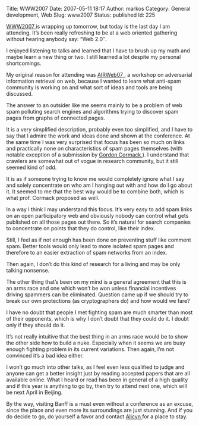 Title: WWW2007
Date: 2007-05-11 18:17
Author: markos
Category: General development, Web
Slug: www2007
Status: published
Id: 225

<html>
 <body>
  <div>
   <p>
    <a href="http://www2007.org/">
     WWW2007
    </a>
    is wrapping up tomorrow, but today is the last day I am attending. It’s been really refreshing to be at a web oriented gathering without hearing anybody say: “Web 2.0″.
   </p>
   <p>
    I enjoyed listening to talks and learned that I have to brush up my math and maybe learn a new thing or two. I still learned a lot despite my personal shortcomings.
   </p>
   <p>
    My original reason for attending was
    <a href="http://airweb.cse.lehigh.edu/2007/">
     AIRWeb07
    </a>
    , a workshop on adversarial information retrieval on web, because I wanted to learn what anti-spam community is working on and what sort of ideas and tools are being discussed.
   </p>
   <p>
    The answer to an outsider like me seems mainly to be a problem of web spam polluting search engines and algorithms trying to discover spam pages from graphs of connected pages.
   </p>
   <p>
    It is a very simplified description, probably even too simplified, and I have to say that I admire the work and ideas done and shown at the conference. At the same time I was very surprised that focus has been so much on links and practically none on characteristics of spam pages themselves (with notable exception of a submission by
    <a href="http://plg.uwaterloo.ca/~gvcormac/">
     Gordon Cormack
    </a>
    ). I understand that crawlers are somewhat out of vogue in research community, but it still seemed kind of odd.
   </p>
   <p>
    It is as if someone trying to know me would completely ignore what I say and solely concentrate on who am I hanging out with and how do I go about it. It seemed to me that the best way would be to combine both, which is what prof. Cormack proposed as well.
   </p>
   <p>
    In a way I think I may understand this focus. It’s very easy to add spam links on an open participatory web and obviously nobody can control what gets published on all those pages out there. So it’s natural for search companies to concentrate on points that they do control, like their index.
   </p>
   <p>
    Still, I feel as if not enough has been done on preventing stuff like comment spam. Better tools would only lead to more isolated spam pages and therefore to an easier extraction of spam networks from an index.
   </p>
   <p>
    Then again, I don’t do this kind of research for a living and may be only talking nonsense.
   </p>
   <p>
    The other thing that’s been on my mind is a general agreement that this is an arms race and one which won’t be won unless financial incentives driving spammers can be eliminated. Question came up if we should try to break our own protections (as cryptographers do) and how would we fare?
   </p>
   <p>
    I have no doubt that people I met fighting spam are much smarter than most of their opponents, which is why I don’t doubt that they could do it. I doubt only if they should do it.
   </p>
   <p>
    It’s not really intuitive that the best thing in an arms race would be to show the other side how to build a nuke. Especially when it seems we are busy enough fighting problem in its current variations. Then again, I’m not convinced it’s a bad idea either.
   </p>
   <p>
    I won’t go much into other talks, as I feel even less qualified to judge and anyone can get a better insight just by reading accepted papers that are all available online. What I heard or read has been in general of a high quality and if this year is anything to go by, then try to attend next one, which will be next April in Beijing.
   </p>
   <p>
    By the way, visiting Banff is a must even without a conference as an excuse, since the place and even more its surroundings are just stunning. And if you do decide to go, do yourself a favor and contact
    <a href="http://www.tarry.ca/">
     Alicyn
    </a>
    for a place to stay.
   </p>
  </div>
 </body>
</html>